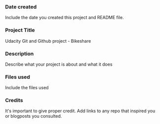### Date created
Include the date you created this project and README file.

### Project Title
Udacity Git and Github project - Bikeshare
### Description
Describe what your project is about and what it does

### Files used
Include the files used

### Credits
It's important to give proper credit. Add links to any repo that inspired you or blogposts you consulted.
